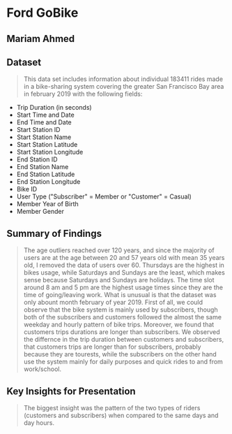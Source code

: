 # Ford GoBike
## Mariam Ahmed


## Dataset

> This data set includes information about individual 183411 rides made in a bike-sharing system covering the greater San Francisco Bay area in february 2019 with the following fields: 
 - Trip Duration (in seconds)
 - Start Time and Date
 - End Time and Date
 - Start Station ID
 - Start Station Name
 - Start Station Latitude
 - Start Station Longitude
 - End Station ID
 - End Station Name
 - End Station Latitude
 - End Station Longitude
 - Bike ID
 - User Type ("Subscriber" = Member or "Customer" = Casual)
 - Member Year of Birth
 - Member Gender


## Summary of Findings

> The age outliers reached over 120 years, and since the majority of users are at the age between 20 and 57 years old with mean 35 years old, I removed the data of users over 60.
> Thursdays are the highest in bikes usage, while Saturdays and Sundays are the least, which makes sense because Saturdays and Sundays are holidays.
The time slot around 8 am and 5 pm are the highest usage times since they are the time of going/leaving work.
What is unusual is that the dataset was only abount month february of year 2019.
> First of all, we could observe that the bike system is mainly used by subscribers, though both of the subscribers and customers followed the almost the same weekday and hourly pattern of bike trips. Moreover, we found that customers trips durations are longer than subscribers.
> We observed the differnce in the trip duration between customers and subscribers, that customers trips are longer than for subscribers, probably because they are tourests, while the subscribers on the other hand use the system mainly for daily purposes and quick rides to and from work/school.

## Key Insights for Presentation

> The biggest insight was the pattern of the two types of riders (customers and subscribers) when compared to the same days and day hours.
